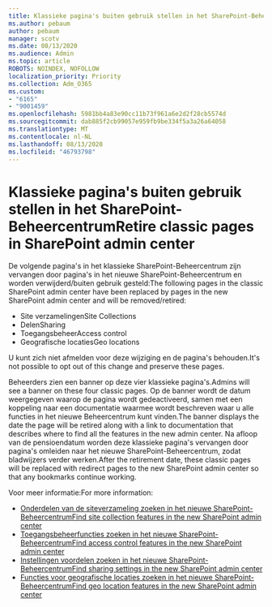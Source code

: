 ```yaml
---
title: Klassieke pagina's buiten gebruik stellen in het SharePoint-Beheercentrum
ms.author: pebaum
author: pebaum
manager: scotv
ms.date: 08/13/2020
ms.audience: Admin
ms.topic: article
ROBOTS: NOINDEX, NOFOLLOW
localization_priority: Priority
ms.collection: Adm_O365
ms.custom:
- "6165"
- "9001459"
ms.openlocfilehash: 5981bb4a83e90cc11b73f961a6e2d2f28cb5574d
ms.sourcegitcommit: dab885f2cb99057e959fb9be334f5a3a26a64058
ms.translationtype: MT
ms.contentlocale: nl-NL
ms.lasthandoff: 08/13/2020
ms.locfileid: "46793798"
---
```

# <a name="retire-classic-pages-in-sharepoint-admin-center"></a><span data-ttu-id="951f1-102">Klassieke pagina's buiten gebruik stellen in het SharePoint-Beheercentrum</span><span class="sxs-lookup"><span data-stu-id="951f1-102">Retire classic pages in SharePoint admin center</span></span>

<span data-ttu-id="951f1-103">De volgende pagina's in het klassieke SharePoint-Beheercentrum zijn vervangen door pagina's in het nieuwe SharePoint-Beheercentrum en worden verwijderd/buiten gebruik gesteld:</span><span class="sxs-lookup"><span data-stu-id="951f1-103">The following pages in the classic SharePoint admin center have been replaced by pages in the new SharePoint admin center and will be removed/retired:</span></span> 

- <span data-ttu-id="951f1-104">Site verzamelingen</span><span class="sxs-lookup"><span data-stu-id="951f1-104">Site Collections</span></span> 
- <span data-ttu-id="951f1-105">Delen</span><span class="sxs-lookup"><span data-stu-id="951f1-105">Sharing</span></span>
- <span data-ttu-id="951f1-106">Toegangsbeheer</span><span class="sxs-lookup"><span data-stu-id="951f1-106">Access control</span></span>
- <span data-ttu-id="951f1-107">Geografische locaties</span><span class="sxs-lookup"><span data-stu-id="951f1-107">Geo locations</span></span>

<span data-ttu-id="951f1-108">U kunt zich niet afmelden voor deze wijziging en de pagina's behouden.</span><span class="sxs-lookup"><span data-stu-id="951f1-108">It's not possible to opt out of this change and preserve these pages.</span></span>

<span data-ttu-id="951f1-109">Beheerders zien een banner op deze vier klassieke pagina's.</span><span class="sxs-lookup"><span data-stu-id="951f1-109">Admins will see a banner on these four classic pages.</span></span> <span data-ttu-id="951f1-110">Op de banner wordt de datum weergegeven waarop de pagina wordt gedeactiveerd, samen met een koppeling naar een documentatie waarmee wordt beschreven waar u alle functies in het nieuwe Beheercentrum kunt vinden.</span><span class="sxs-lookup"><span data-stu-id="951f1-110">The banner displays the date the page will be retired along with a link to documentation that describes where to find all the features in the new admin center.</span></span> <span data-ttu-id="951f1-111">Na afloop van de pensioendatum worden deze klassieke pagina's vervangen door pagina's omleiden naar het nieuwe SharePoint-Beheercentrum, zodat bladwijzers verder werken.</span><span class="sxs-lookup"><span data-stu-id="951f1-111">After the retirement date, these classic pages will be replaced with redirect pages to the new SharePoint admin center so that any bookmarks continue working.</span></span>
  
<span data-ttu-id="951f1-112">Voor meer informatie:</span><span class="sxs-lookup"><span data-stu-id="951f1-112">For more information:</span></span>

- [<span data-ttu-id="951f1-113">Onderdelen van de siteverzameling zoeken in het nieuwe SharePoint-Beheercentrum</span><span class="sxs-lookup"><span data-stu-id="951f1-113">Find site collection features in the new SharePoint admin center</span></span>](https://docs.microsoft.com/sharepoint/site-collections-page)
- [<span data-ttu-id="951f1-114">Toegangsbeheerfuncties zoeken in het nieuwe SharePoint-Beheercentrum</span><span class="sxs-lookup"><span data-stu-id="951f1-114">Find access control features in the new SharePoint admin center</span></span>](https://docs.microsoft.com/sharepoint/control-access)
- [<span data-ttu-id="951f1-115">Instellingen voordelen zoeken in het nieuwe SharePoint-Beheercentrum</span><span class="sxs-lookup"><span data-stu-id="951f1-115">Find sharing settings in the new SharePoint admin center</span></span>](https://docs.microsoft.com/sharepoint/sharing-settings)
- [<span data-ttu-id="951f1-116">Functies voor geografische locaties zoeken in het nieuwe SharePoint-Beheercentrum</span><span class="sxs-lookup"><span data-stu-id="951f1-116">Find geo location features in the new SharePoint admin center</span></span>](https://docs.microsoft.com/sharepoint/manage-geo-locations)